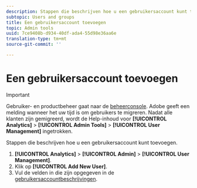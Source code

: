 ```yaml
---
description: Stappen die beschrijven hoe u een gebruikersaccount kunt toevoegen.
subtopic: Users and groups
title: Een gebruikersaccount toevoegen
topic: Admin tools
uuid: 7ce9408b-d934-40df-ada4-55d98e36aa6e
translation-type: tm+mt
source-git-commit: ''

---
```



# Een gebruikersaccount toevoegen

>[!IMPORTANT]
>
>Gebruiker- en productbeheer gaat naar de [beheerconsole](https://helpx.adobe.com/enterprise/using/admin-console.html). Adobe geeft een melding wanneer het uw tijd is om gebruikers te migreren. Nadat alle klanten zijn gemigreerd, wordt de Help-inhoud voor **[!UICONTROL Analytics]** > **[!UICONTROL Admin Tools]** > **[!UICONTROL User Management]** ingetrokken.

Stappen die beschrijven hoe u een gebruikersaccount kunt toevoegen.

1. **[!UICONTROL Analytics]** > **[!UICONTROL Admin]** > **[!UICONTROL User Management]**.
1. Klik op **[!UICONTROL Add New User]**.
1. Vul de velden in die zijn opgegeven in de [gebruikersaccountbeschrijvingen](/help/admin/user-management2/c-user-management/users.md#section_14A7E169514A42A88E06387CC7C2E9AD).
